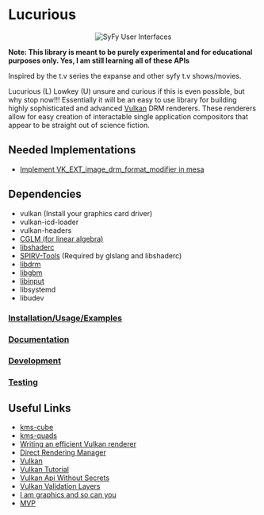 # Lucurious
[//]: <> (GIF taken from https://gmunk.com/OBLIVION-GFX)
<p align="center"><img src="https://github.com/EasyIP2023/lucurious/blob/development/OBLVN_GFX_CHAN_01.gif" alt="SyFy User Interfaces"></p
[![License](https://img.shields.io/badge/license-MIT-brightgreen.svg)](#license)

**Note: This library is meant to be purely experimental and for educational purposes only. Yes, I am still learning all of these APIs**

Inspired by the t.v series the expanse and other syfy t.v shows/movies.

Lucurious (L) Lowkey (U) unsure and curious if this is even possible, but why stop now!!! Essentially it will be an easy to use library for building highly
sophisticated and advanced [Vulkan](https://www.khronos.org/vulkan/) DRM renderers. These renderers allow for easy creation of interactable single application
compositors that appear to be straight out of science fiction.

## Needed Implementations
* [Implement VK_EXT_image_drm_format_modifier in mesa](https://gitlab.freedesktop.org/mesa/mesa/-/merge_requests/1466)

## Dependencies
* vulkan (Install your graphics card driver)
* vulkan-icd-loader
* vulkan-headers
* [CGLM (for linear algebra)](https://github.com/recp/cglm)
* [libshaderc](https://github.com/google/shaderc)
* [SPIRV-Tools](https://github.com/KhronosGroup/SPIRV-Tools) (Required by glslang and libshaderc)
* [libdrm](https://gitlab.freedesktop.org/mesa/drm)
* [libgbm](https://gitlab.freedesktop.org/mesa/mesa/-/tree/master/src/gbm)
* [libinput](https://gitlab.freedesktop.org/libinput/libinput)
* libsystemd
* libudev

### [Installation/Usage/Examples](https://github.com/EasyIP2023/lucurious-examples/)
### [Documentation](https://easyip2023.github.io/lucurious-docs/)
### [Development](https://github.com/EasyIP2023/lucurious/tree/development/src)
### [Testing](https://github.com/EasyIP2023/lucurious/tree/development/tests)

## Useful Links
* [kms-cube](https://gitlab.freedesktop.org/mesa/kmscube)
* [kms-quads](https://gitlab.freedesktop.org/daniels/kms-quads)
* [Writing an efficient Vulkan renderer](https://zeux.io/2020/02/27/writing-an-efficient-vulkan-renderer/)
* [Direct Rendering Manager](https://dri.freedesktop.org/wiki/DRM/)
* [Vulkan](https://vulkan.lunarg.com)
* [Vulkan Tutorial](https://vulkan-tutorial.com/)
* [Vulkan Api Without Secrets](https://software.intel.com/en-us/articles/api-without-secrets-introduction-to-vulkan-part-1)
* [Vulkan Validation Layers](https://gpuopen.com/using-the-vulkan-validation-layers/)
* [I am graphics and so can you](https://www.fasterthan.life/blog/2017/7/12/i-am-graphics-and-so-can-you-part-3-breaking-ground)
* [MVP](https://jsantell.com/model-view-projection)
